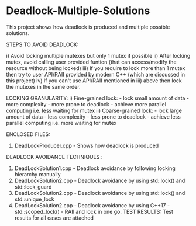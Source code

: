 # Deadlock-Multiple-Solutions
This project shows how deadlock is produced and multiple possible solutions.

STEPS TO AVOID DEADLOCK:

i)   Avoid locking multiple mutexes but only 1 mutex if possible
ii)  After locking mutex, avoid calling user provided funtion (that can access/modify the resource without being locked)
iii) If you require to lock more than 1 mutex then try to user API/RAII provided by modern C++ (which are discussed in this project) 
iv)  If you can't use API/RAII mentioned in iii) above then lock the mutexes in the same order.

LOCKING GRANULARITY:
i)  Fine-grained lock:
    - lock small amount of data 
    - more complexity 
    - more prone to deadlock
    - achieve more parallel computing i.e. less waiting for mutex
ii) Coarse-grained lock:
    - lock large amount of data 
    - less complexity 
    - less prone to deadlock
    - achieve less parallel computing i.e. more waiting for mutex
    
ENCLOSED FILES:

1. DeadLockProducer.cpp - Shows how deadlock is produced

DEADLOCK AVOIDANCE TECHNIQUES : 
1. DeadLockSolution1.cpp - Deadlock avoidance by following locking hierarchy manually
2. DeadLockSolution2.cpp - Deadlock avoidance by using std::lock() and std::lock_guard
3. DeadLockSolution2.cpp - Deadlock avoidance by using std::lock() and std::unique_lock
4. DeadLockSolution2.cpp - Deadlock avoidance by using C++17 - std::scoped_lock() -  RAII and lock in one go.
TEST RESULTS:
Test results for all cases are attached
